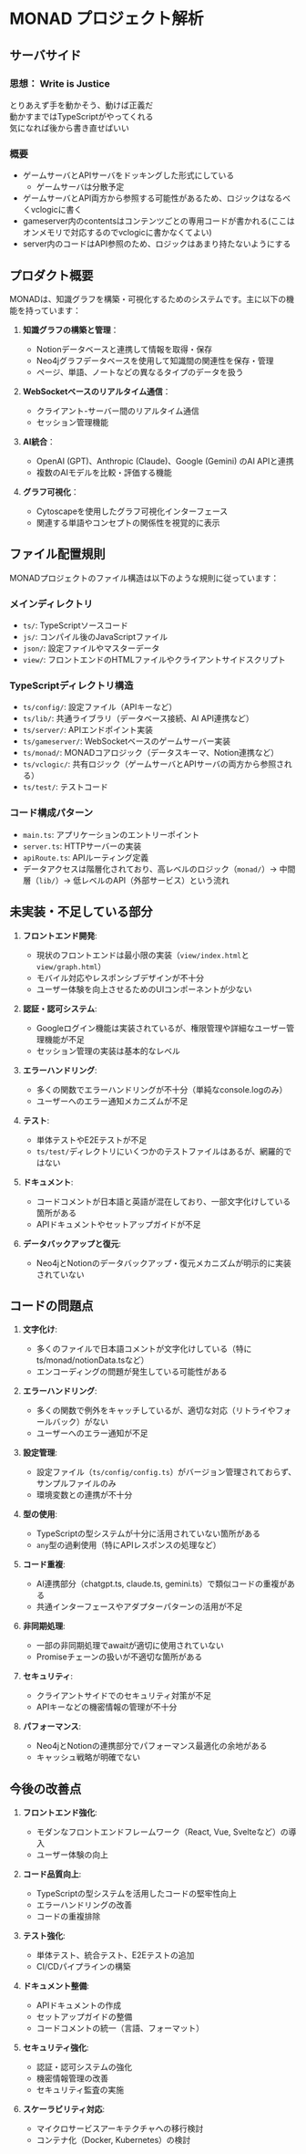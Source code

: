 # MONAD プロジェクト解析

## サーバサイド

### 思想： Write is Justice

とりあえず手を動かそう、動けば正義だ  
動かすまではTypeScriptがやってくれる  
気になれば後から書き直せばいい


### 概要
- ゲームサーバとAPIサーバをドッキングした形式にしている
  - ゲームサーバは分散予定
- ゲームサーバとAPI両方から参照する可能性があるため、ロジックはなるべくvclogicに書く
- gameserver内のcontentsはコンテンツごとの専用コードが書かれる(ここはオンメモリで対応するのでvclogicに書かなくてよい)
- server内のコードはAPI参照のため、ロジックはあまり持たないようにする

## プロダクト概要

MONADは、知識グラフを構築・可視化するためのシステムです。主に以下の機能を持っています：

1. **知識グラフの構築と管理**：
   - Notionデータベースと連携して情報を取得・保存
   - Neo4jグラフデータベースを使用して知識間の関連性を保存・管理
   - ページ、単語、ノートなどの異なるタイプのデータを扱う

2. **WebSocketベースのリアルタイム通信**：
   - クライアント-サーバー間のリアルタイム通信
   - セッション管理機能

3. **AI統合**：
   - OpenAI (GPT)、Anthropic (Claude)、Google (Gemini) のAI APIと連携
   - 複数のAIモデルを比較・評価する機能

4. **グラフ可視化**：
   - Cytoscapeを使用したグラフ可視化インターフェース
   - 関連する単語やコンセプトの関係性を視覚的に表示

## ファイル配置規則

MONADプロジェクトのファイル構造は以下のような規則に従っています：

### メインディレクトリ
- `ts/`: TypeScriptソースコード
- `js/`: コンパイル後のJavaScriptファイル
- `json/`: 設定ファイルやマスターデータ
- `view/`: フロントエンドのHTMLファイルやクライアントサイドスクリプト

### TypeScriptディレクトリ構造
- `ts/config/`: 設定ファイル（APIキーなど）
- `ts/lib/`: 共通ライブラリ（データベース接続、AI API連携など）
- `ts/server/`: APIエンドポイント実装
- `ts/gameserver/`: WebSocketベースのゲームサーバー実装
- `ts/monad/`: MONADコアロジック（データスキーマ、Notion連携など）
- `ts/vclogic/`: 共有ロジック（ゲームサーバとAPIサーバの両方から参照される）
- `ts/test/`: テストコード

### コード構成パターン
- `main.ts`: アプリケーションのエントリーポイント
- `server.ts`: HTTPサーバーの実装
- `apiRoute.ts`: APIルーティング定義
- データアクセスは階層化されており、高レベルのロジック（`monad/`）→ 中間層（`lib/`）→ 低レベルのAPI（外部サービス）という流れ

## 未実装・不足している部分

1. **フロントエンド開発**:
   - 現状のフロントエンドは最小限の実装（`view/index.html`と`view/graph.html`）
   - モバイル対応やレスポンシブデザインが不十分
   - ユーザー体験を向上させるためのUIコンポーネントが少ない

2. **認証・認可システム**:
   - Googleログイン機能は実装されているが、権限管理や詳細なユーザー管理機能が不足
   - セッション管理の実装は基本的なレベル

3. **エラーハンドリング**:
   - 多くの関数でエラーハンドリングが不十分（単純なconsole.logのみ）
   - ユーザーへのエラー通知メカニズムが不足

4. **テスト**:
   - 単体テストやE2Eテストが不足
   - `ts/test/`ディレクトリにいくつかのテストファイルはあるが、網羅的ではない

5. **ドキュメント**:
   - コードコメントが日本語と英語が混在しており、一部文字化けしている箇所がある
   - APIドキュメントやセットアップガイドが不足

6. **データバックアップと復元**:
   - Neo4jとNotionのデータバックアップ・復元メカニズムが明示的に実装されていない

## コードの問題点

1. **文字化け**:
   - 多くのファイルで日本語コメントが文字化けしている（特にts/monad/notionData.tsなど）
   - エンコーディングの問題が発生している可能性がある

2. **エラーハンドリング**:
   - 多くの関数で例外をキャッチしているが、適切な対応（リトライやフォールバック）がない
   - ユーザーへのエラー通知が不足

3. **設定管理**:
   - 設定ファイル（`ts/config/config.ts`）がバージョン管理されておらず、サンプルファイルのみ
   - 環境変数との連携が不十分

4. **型の使用**:
   - TypeScriptの型システムが十分に活用されていない箇所がある
   - `any`型の過剰使用（特にAPIレスポンスの処理など）

5. **コード重複**:
   - AI連携部分（chatgpt.ts, claude.ts, gemini.ts）で類似コードの重複がある
   - 共通インターフェースやアダプターパターンの活用が不足

6. **非同期処理**:
   - 一部の非同期処理でawaitが適切に使用されていない
   - Promiseチェーンの扱いが不適切な箇所がある

7. **セキュリティ**:
   - クライアントサイドでのセキュリティ対策が不足
   - APIキーなどの機密情報の管理が不十分

8. **パフォーマンス**:
   - Neo4jとNotionの連携部分でパフォーマンス最適化の余地がある
   - キャッシュ戦略が明確でない

## 今後の改善点

1. **フロントエンド強化**:
   - モダンなフロントエンドフレームワーク（React, Vue, Svelteなど）の導入
   - ユーザー体験の向上

2. **コード品質向上**:
   - TypeScriptの型システムを活用したコードの堅牢性向上
   - エラーハンドリングの改善
   - コードの重複排除

3. **テスト強化**:
   - 単体テスト、統合テスト、E2Eテストの追加
   - CI/CDパイプラインの構築

4. **ドキュメント整備**:
   - APIドキュメントの作成
   - セットアップガイドの整備
   - コードコメントの統一（言語、フォーマット）

5. **セキュリティ強化**:
   - 認証・認可システムの強化
   - 機密情報管理の改善
   - セキュリティ監査の実施

6. **スケーラビリティ対応**:
   - マイクロサービスアーキテクチャへの移行検討
   - コンテナ化（Docker, Kubernetes）の検討
